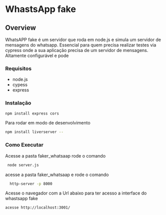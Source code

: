# WhastsApp fake

## Overview

WhatsAPP fake é um servidor que roda em node.js e simula um servidor de mensagens do whatsapp. Essencial para quem precisa realizar testes via cypress onde a sua aplicação precisa de um servidor de mensagens. Altamente configurável e pode 

### Requisitos

- node.js
- cypess
- express

### Instalação
```sh
npm install express cors
```
Para rodar em modo de desenvolvimento
```sh
npm install liverserver -- 
```

### Como Executar

Acesse a pasta faker_whatsaap rode o comando
```sh
 node server.js 
```
acesse a pasta faker_whatsaap e rode o comando
```sh
  http-server -p 8000
```
Acesse o navegador com a Url abaixo para ter acesso a interface do whastsapp fake
```sh
acesse http://localhost:3001/
```